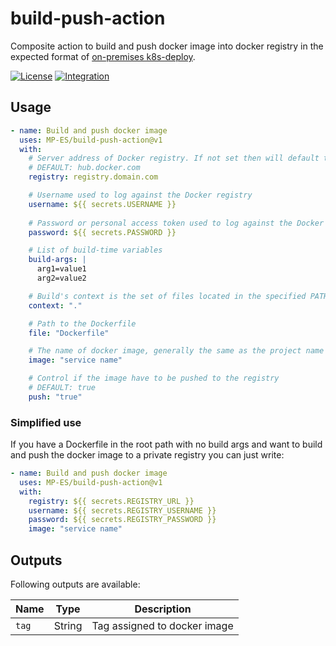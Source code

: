 # build-push-action

Composite action to build and push docker image into docker registry in the expected format of [on-premises k8s-deploy](https://github.com/MP-ES/k8s-deploy).

[![License](https://img.shields.io/github/license/MP-ES/build-push-action.svg)](LICENSE)
[![Integration](https://github.com/MP-ES/build-push-action/workflows/Integration/badge.svg)](https://github.com/MP-ES/build-push-action/actions?query=workflow%3AIntegration)

## Usage

```yaml
- name: Build and push docker image
  uses: MP-ES/build-push-action@v1
  with:
    # Server address of Docker registry. If not set then will default to Docker Hub
    # DEFAULT: hub.docker.com
    registry: registry.domain.com

    # Username used to log against the Docker registry
    username: ${{ secrets.USERNAME }}
    
    # Password or personal access token used to log against the Docker registry
    password: ${{ secrets.PASSWORD }}

    # List of build-time variables
    build-args: |
      arg1=value1
      arg2=value2

    # Build's context is the set of files located in the specified PATH or URL
    context: "."

    # Path to the Dockerfile
    file: "Dockerfile"

    # The name of docker image, generally the same as the project name
    image: "service name"

    # Control if the image have to be pushed to the registry
    # DEFAULT: true
    push: "true"
```

### Simplified use

If you have a Dockerfile in the root path with no build args and want to build and push the docker image to a private registry you can just write:

```yaml
- name: Build and push docker image
  uses: MP-ES/build-push-action@v1
  with:
    registry: ${{ secrets.REGISTRY_URL }}
    username: ${{ secrets.REGISTRY_USERNAME }}
    password: ${{ secrets.REGISTRY_PASSWORD }}
    image: "service name"
```

## Outputs

Following outputs are available:

| Name  | Type   | Description                  |
| ----- | ------ | ---------------------------- |
| `tag` | String | Tag assigned to docker image |
